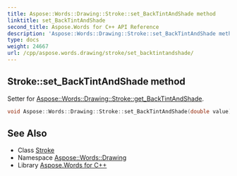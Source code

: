 ```yaml
---
title: Aspose::Words::Drawing::Stroke::set_BackTintAndShade method
linktitle: set_BackTintAndShade
second_title: Aspose.Words for C++ API Reference
description: 'Aspose::Words::Drawing::Stroke::set_BackTintAndShade method. Setter for Aspose::Words::Drawing::Stroke::get_BackTintAndShade in C++.'
type: docs
weight: 24667
url: /cpp/aspose.words.drawing/stroke/set_backtintandshade/
---
```

## Stroke::set_BackTintAndShade method


Setter for [Aspose::Words::Drawing::Stroke::get_BackTintAndShade](../get_backtintandshade/).

```cpp
void Aspose::Words::Drawing::Stroke::set_BackTintAndShade(double value)
```

## See Also

* Class [Stroke](../)
* Namespace [Aspose::Words::Drawing](../../)
* Library [Aspose.Words for C++](../../../)
